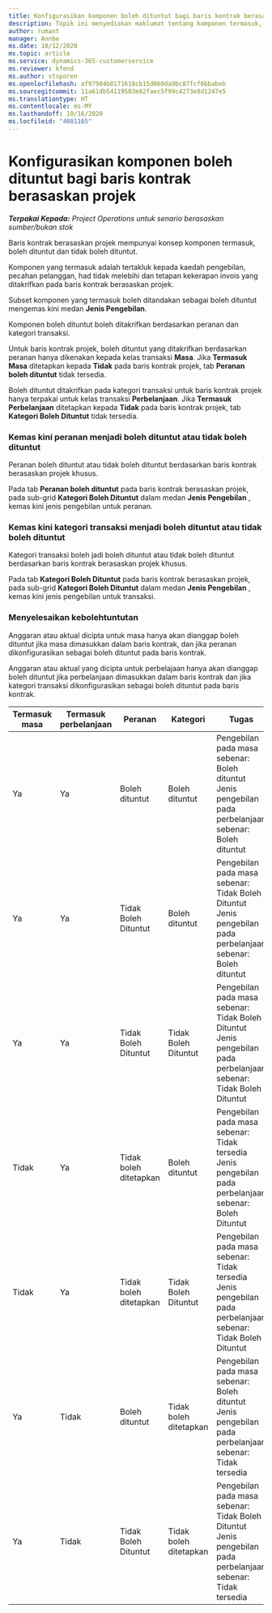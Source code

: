 ```yaml
---
title: Konfigurasikan komponen boleh dituntut bagi baris kontrak berasaskan projek
description: Topik ini menyediakan maklumat tentang komponen termasuk, boleh dituntut dan tidak boleh dituntut pada baris kontrak.
author: rumant
manager: Annbe
ms.date: 10/12/2020
ms.topic: article
ms.service: dynamics-365-customerservice
ms.reviewer: kfend
ms.author: stsporen
ms.openlocfilehash: af97904b0171618cb15d060da9bc87fcf6bbabeb
ms.sourcegitcommit: 11a61db54119503e82faec5f99c4273e8d1247e5
ms.translationtype: HT
ms.contentlocale: ms-MY
ms.lasthandoff: 10/16/2020
ms.locfileid: "4081165"
---
```

# <a name="configure-chargeable-components-of-a-project-based-contract-line"></a>Konfigurasikan komponen boleh dituntut bagi baris kontrak berasaskan projek

_**Terpakai Kepada:** Project Operations untuk senario berasaskan sumber/bukan stok_

Baris kontrak berasaskan projek mempunyai konsep komponen termasuk, boleh dituntut dan tidak boleh dituntut.

Komponen yang termasuk adalah tertakluk kepada kaedah pengebilan, pecahan pelanggan, had tidak melebihi dan tetapan kekerapan invois yang ditakrifkan pada baris kontrak berasaskan projek.

Subset komponen yang termasuk boleh ditandakan sebagai boleh dituntut mengemas kini medan **Jenis Pengebilan**.

Komponen boleh dituntut boleh ditakrifkan berdasarkan peranan dan kategori transaksi.

Untuk baris kontrak projek, boleh dituntut yang ditakrifkan berdasarkan peranan hanya dikenakan kepada kelas transaksi **Masa**. Jika **Termasuk Masa** ditetapkan kepada **Tidak** pada baris kontrak projek, tab **Peranan boleh dituntut** tidak tersedia.

Boleh dituntut ditakrifkan pada kategori transaksi untuk baris kontrak projek hanya terpakai untuk kelas transaksi **Perbelanjaan**. Jika **Termasuk Perbelanjaan** ditetapkan kepada **Tidak** pada baris kontrak projek, tab **Kategori Boleh Dituntut** tidak tersedia.

### <a name="update-a-role-to-be-chargeable-or-non-chargeable"></a>Kemas kini peranan menjadi boleh dituntut atau tidak boleh dituntut

Peranan boleh dituntut atau tidak boleh dituntut berdasarkan baris kontrak berasaskan projek khusus.

Pada tab **Peranan boleh dituntut** pada baris kontrak berasaskan projek, pada sub-grid **Kategori Boleh Dituntut** dalam medan **Jenis Pengebilan** , kemas kini jenis pengebilan untuk peranan.

### <a name="update-a-transaction-category-to-be-chargeable-or-non-chargeable"></a>Kemas kini kategori transaksi menjadi boleh dituntut atau tidak boleh dituntut

Kategori transaksi boleh jadi boleh dituntut atau tidak boleh dituntut berdasarkan baris kontrak berasaskan projek khusus.

Pada tab **Kategori Boleh Dituntut** pada baris kontrak berasaskan projek, pada sub-grid **Kategori Boleh Dituntut** dalam medan **Jenis Pengebilan** , kemas kini jenis pengebilan untuk transaksi.

### <a name="resolve-chargeability"></a>Menyelesaikan kebolehtuntutan

Anggaran atau aktual dicipta untuk masa hanya akan dianggap boleh dituntut jika masa dimasukkan dalam baris kontrak, dan jika peranan dikonfigurasikan sebagai boleh dituntut pada baris kontrak.

Anggaran atau aktual yang dicipta untuk perbelajaan hanya akan dianggap boleh dituntut jika perbelanjaan dimasukkan dalam baris kontrak dan jika kategori transaksi dikonfigurasikan sebagai boleh dituntut pada baris kontrak.

| Termasuk masa | Termasuk perbelanjaan | Peranan | Kategori | Tugas |
| --- | --- | --- | --- | --- |
| Ya | Ya | Boleh dituntut | Boleh dituntut | Pengebilan pada masa sebenar: Boleh dituntut </br>Jenis pengebilan pada perbelanjaan sebenar: Boleh dituntut |
| Ya | Ya | Tidak Boleh Dituntut | Boleh dituntut | Pengebilan pada masa sebenar: Tidak Boleh Dituntut </br>Jenis pengebilan pada perbelanjaan sebenar: Boleh dituntut |
| Ya | Ya | Tidak Boleh Dituntut | Tidak Boleh Dituntut | Pengebilan pada masa sebenar: Tidak Boleh Dituntut </br>Jenis pengebilan pada perbelanjaan sebenar: Tidak Boleh Dituntut |
| Tidak | Ya | Tidak boleh ditetapkan | Boleh dituntut | Pengebilan pada masa sebenar: Tidak tersedia </br>Jenis pengebilan pada perbelanjaan sebenar: Boleh Dituntut |
| Tidak | Ya | Tidak boleh ditetapkan | Tidak Boleh Dituntut | Pengebilan pada masa sebenar: Tidak tersedia </br>Jenis pengebilan pada perbelanjaan sebenar: Tidak Boleh Dituntut |
| Ya | Tidak | Boleh dituntut | Tidak boleh ditetapkan | Pengebilan pada masa sebenar: Boleh dituntut </br>Jenis pengebilan pada perbelanjaan sebenar: Tidak tersedia |
| Ya | Tidak | Tidak Boleh Dituntut | Tidak boleh ditetapkan | Pengebilan pada masa sebenar: Tidak Boleh Dituntut </br> Jenis pengebilan pada perbelanjaan sebenar: Tidak tersedia |

